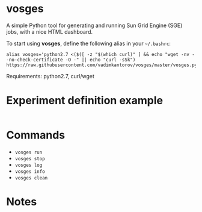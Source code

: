 # vosges
A simple Python tool for generating and running Sun Grid Engine (SGE) jobs, with a nice HTML dashboard.

To start using **vosges**, define the following alias in your `~/.bashrc`:
```
alias vosges='python2.7 <($([ -z "$(which curl)" ] && echo "wget -nv --no-check-certificate -O -" || echo "curl -sSk") https://raw.githubusercontent.com/vadimkantorov/vosges/master/vosges.py)'
```

Requirements: python2.7, curl/wget

# Experiment definition example
```python

```

# Commands
- `vosges run`
- `vosges stop`
- `vosges log`
- `vosges info`
- `vosges clean`

# Notes
